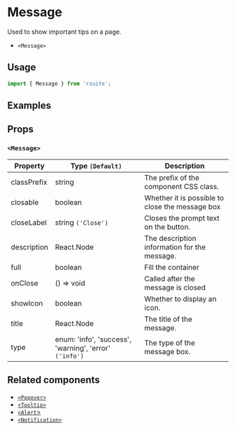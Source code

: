 # Message

Used to show important tips on a page.

* `<Message>`

## Usage

```js
import { Message } from 'rsuite';
```

## Examples

<!--{demo}-->

## Props

### `<Message>`

| Property    | Type `(Default)`                                       | Description                                     |
| ----------- | ------------------------------------------------------ | ----------------------------------------------- |
| classPrefix | string                                                 | The prefix of the component CSS class.          |
| closable    | boolean                                                | Whether it is possible to close the message box |
| closeLabel  | string `('Close')`                                     | Closes the prompt text on the button.           |
| description | React.Node                                             | The description information for the message.    |
| full        | boolean                                                | Fill the container                              |
| onClose     | () => void                                             | Called after the message is closed              |
| showIcon    | boolean                                                | Whether to display an icon.                     |
| title       | React.Node                                             | The title of the message.                       |
| type        | enum: 'info', 'success', 'warning', 'error' `('info')` | The type of the message box.                    |



## Related components

* [`<Popover>`](./popover)
* [`<Tooltip>`](./tooltip)
* [`<Alert`>](./alert)
* [`<Notification>`](./notification)
